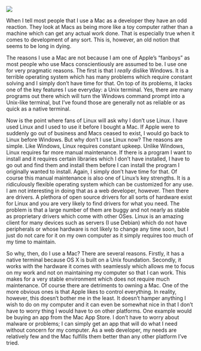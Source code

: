 [![](MacBookPro_15inch.jpg)](https://i0.wp.com/blog.alexseifert.com/wp-content/uploads/2012/02/MacBookPro_15inch-1.jpg?ssl=1)

When I tell most people that I use a Mac as a developer they have an odd reaction. They look at Macs as being more like a toy computer rather than a machine which can get any actual work done. That is especially true when it comes to development of any sort. This is, however, an old notion that seems to be long in dying.

The reasons I use a Mac are not because I am one of Apple’s “fanboys” as most people who use Macs conscientiously are assumed to be. I use one for very pragmatic reasons. The first is that I *really* dislike Windows. It is a terrible operating system which has many problems which require constant solving and I simply don’t have time for that. On top of its problems, it lacks one of the key features I use everyday: a Unix terminal. Yes, there are many programs out there which will turn the Windows command prompt into a Unix-like terminal, but I’ve found those are generally not as reliable or as quick as a native terminal.

Now is the point where fans of Linux will ask why I don’t use Linux. I have used Linux and I used to use it before I bought a Mac. If Apple were to suddenly go out of business and Macs ceased to exist, I would go back to Linux before Windows. But why don’t I use Linux now? The reasons are simple. Like Windows, Linux requires constant upkeep. Unlike Windows, Linux requires far more manual maintenance. If there is a program I want to install and it requires certain libraries which I don’t have installed, I have to go out and find them and install them before I can install the program I originally wanted to install. Again, I simply don’t have time for that. Of course this manual maintenance is also one of Linux’s key strengths. It is a ridiculously flexible operating system which can be customized for any use. I am not interesting in doing that as a web developer, however. Then there are drivers. A plethora of open source drivers for all sorts of hardware exist for Linux and you are very likely to find drivers for what you need. The problem is that a large number of them are buggy and not nearly as stable as proprietary drivers which come with other OSes. Linux is an amazing client for many devices such as servers (I use Debian) which do not have peripherals or whose hardware is not likely to change any time soon, but I just do not care for it on my own computer as it simply requires too much of my time to maintain.

So why, then, do I use a Mac? There are several reasons. Firstly, it has a native terminal because OS X is built on a Unix foundation. Secondly, it works with the hardware it comes with seamlessly which allows me to focus on my work and not on maintaining my computer so that I can work. This makes for a very stable environment which does not require much maintenance. Of course there are detriments to owning a Mac. One of the more obvious ones is that Apple likes to control everything. In reality, however, this doesn’t bother me in the least. It doesn’t hamper anything I wish to do on my computer and it can even be somewhat nice in that I don’t have to worry thing I would have to on other platforms. One example would be buying an app from the Mac App Store. I don’t have to worry about malware or problems; I can simply get an app that will do what I need without concern for my computer. As a web developer, my needs are relatively few and the Mac fulfills them better than any other platform I’ve tried.